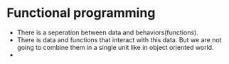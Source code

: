 # Functional programming

- There is a seperation between data and behaviors(functions).
- There is data and functions that interact with this data. But we are not going to combine them in a single unit like in object oriented world.
- 
